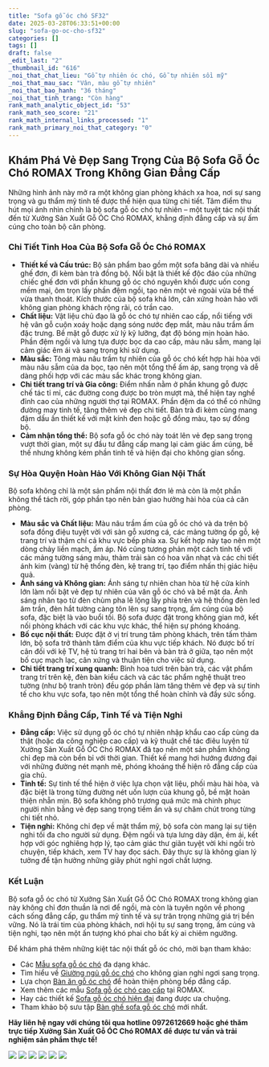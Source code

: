 ```yaml
---
title: "Sofa gỗ óc chó SF32"
date: 2025-03-28T06:33:51+00:00
slug: "sofa-go-oc-cho-sf32"
categories: []
tags: []
draft: false
_edit_last: "2"
_thumbnail_id: "616"
_noi_that_chat_lieu: "Gỗ tự nhiên óc chó, Gỗ tự nhiên sồi mỹ"
_noi_that_mau_sac: "Vân, màu gỗ tự nhiên"
_noi_that_bao_hanh: "36 tháng"
_noi_that_tinh_trang: "Còn hàng"
rank_math_analytic_object_id: "53"
rank_math_seo_score: "21"
rank_math_internal_links_processed: "1"
rank_math_primary_noi_that_category: "0"
---
```

## Khám Phá Vẻ Đẹp Sang Trọng Của Bộ Sofa Gỗ Óc Chó ROMAX Trong Không Gian Đẳng Cấp

Những hình ảnh này mở ra một không gian phòng khách xa hoa, nơi sự sang trọng và gu thẩm mỹ tinh tế được thể hiện qua từng chi tiết. Tâm điểm thu hút mọi ánh nhìn chính là bộ sofa gỗ óc chó tự nhiên – một tuyệt tác nội thất đến từ Xưởng Sản Xuất Gỗ ÓC Chó ROMAX, khẳng định đẳng cấp và sự ấm cúng cho toàn bộ căn phòng.

### Chi Tiết Tinh Hoa Của Bộ Sofa Gỗ Óc Chó ROMAX

* **Thiết kế và Cấu trúc:** Bộ sản phẩm bao gồm một sofa băng dài và nhiều ghế đơn, đi kèm bàn trà đồng bộ. Nổi bật là thiết kế độc đáo của những chiếc ghế đơn với phần khung gỗ óc chó nguyên khối được uốn cong mềm mại, ôm trọn lấy phần đệm ngồi, tạo nên một vẻ ngoài vừa bề thế vừa thanh thoát. Kích thước của bộ sofa khá lớn, cân xứng hoàn hảo với không gian phòng khách rộng rãi, có trần cao.
* **Chất liệu:** Vật liệu chủ đạo là gỗ óc chó tự nhiên cao cấp, nổi tiếng với hệ vân gỗ cuộn xoáy hoặc dạng sóng nước đẹp mắt, màu nâu trầm ấm đặc trưng. Bề mặt gỗ được xử lý kỹ lưỡng, đạt độ bóng mịn hoàn hảo. Phần đệm ngồi và lưng tựa được bọc da cao cấp, màu nâu sẫm, mang lại cảm giác êm ái và sang trọng khi sử dụng.
* **Màu sắc:** Tông màu nâu trầm tự nhiên của gỗ óc chó kết hợp hài hòa với màu nâu sẫm của da bọc, tạo nên một tổng thể ấm áp, sang trọng và dễ dàng phối hợp với các màu sắc khác trong không gian.
* **Chi tiết trang trí và Gia công:** Điểm nhấn nằm ở phần khung gỗ được chế tác tỉ mỉ, các đường cong được bo tròn mượt mà, thể hiện tay nghề đỉnh cao của những người thợ tại ROMAX. Phần đệm da có thể có những đường may tinh tế, tăng thêm vẻ đẹp chi tiết. Bàn trà đi kèm cũng mang đậm dấu ấn thiết kế với mặt kính đen hoặc gỗ đồng màu, tạo sự đồng bộ.
* **Cảm nhận tổng thể:** Bộ sofa gỗ óc chó này toát lên vẻ đẹp sang trọng vượt thời gian, một sự đầu tư đẳng cấp mang lại cảm giác ấm cúng, bề thế nhưng không kém phần tinh tế và hiện đại cho không gian sống.

### Sự Hòa Quyện Hoàn Hảo Với Không Gian Nội Thất

Bộ sofa không chỉ là một sản phẩm nội thất đơn lẻ mà còn là một phần không thể tách rời, góp phần tạo nên bản giao hưởng hài hòa của cả căn phòng.

* **Màu sắc và Chất liệu:** Màu nâu trầm ấm của gỗ óc chó và da trên bộ sofa đồng điệu tuyệt vời với sàn gỗ xương cá, các mảng tường ốp gỗ, kệ trang trí và thậm chí cả khu vực bếp phía xa. Sự kết hợp này tạo nên một dòng chảy liền mạch, ấm áp. Nó cũng tương phản một cách tinh tế với các mảng tường sáng màu, thảm trải sàn có hoa văn nhạt và các chi tiết ánh kim (vàng) từ hệ thống đèn, kệ trang trí, tạo điểm nhấn thị giác hiệu quả.
* **Ánh sáng và Không gian:** Ánh sáng tự nhiên chan hòa từ hệ cửa kính lớn làm nổi bật vẻ đẹp tự nhiên của vân gỗ óc chó và bề mặt da. Ánh sáng nhân tạo từ đèn chùm pha lê lộng lẫy phía trên và hệ thống đèn led âm trần, đèn hắt tường càng tôn lên sự sang trọng, ấm cúng của bộ sofa, đặc biệt là vào buổi tối. Bộ sofa được đặt trong không gian mở, kết nối phòng khách với các khu vực khác, thể hiện sự phóng khoáng.
* **Bố cục nội thất:** Được đặt ở vị trí trung tâm phòng khách, trên tấm thảm lớn, bộ sofa trở thành tâm điểm của khu vực tiếp khách. Nó được bố trí cân đối với kệ TV, hệ tủ trang trí hai bên và bàn trà ở giữa, tạo nên một bố cục mạch lạc, cân xứng và thuận tiện cho việc sử dụng.
* **Chi tiết trang trí xung quanh:** Bình hoa tươi trên bàn trà, các vật phẩm trang trí trên kệ, đèn bàn kiểu cách và các tác phẩm nghệ thuật treo tường (như bộ tranh tròn) đều góp phần làm tăng thêm vẻ đẹp và sự tinh tế cho khu vực sofa, tạo nên một tổng thể hoàn chỉnh và đầy sức sống.

### Khẳng Định Đẳng Cấp, Tinh Tế và Tiện Nghi

* **Đẳng cấp:** Việc sử dụng gỗ óc chó tự nhiên nhập khẩu cao cấp cùng da thật (hoặc da công nghiệp cao cấp) và kỹ thuật chế tác điêu luyện từ Xưởng Sản Xuất Gỗ ÓC Chó ROMAX đã tạo nên một sản phẩm không chỉ đẹp mà còn bền bỉ với thời gian. Thiết kế mang hơi hướng đương đại với những đường nét mạnh mẽ, phóng khoáng thể hiện rõ đẳng cấp của gia chủ.
* **Tinh tế:** Sự tinh tế thể hiện ở việc lựa chọn vật liệu, phối màu hài hòa, và đặc biệt là trong từng đường nét uốn lượn của khung gỗ, bề mặt hoàn thiện nhẵn mịn. Bộ sofa không phô trương quá mức mà chinh phục người nhìn bằng vẻ đẹp sang trọng tiềm ẩn và sự chăm chút trong từng chi tiết nhỏ.
* **Tiện nghi:** Không chỉ đẹp về mặt thẩm mỹ, bộ sofa còn mang lại sự tiện nghi tối đa cho người sử dụng. Đệm ngồi và tựa lưng dày dặn, êm ái, kết hợp với góc nghiêng hợp lý, tạo cảm giác thư giãn tuyệt vời khi ngồi trò chuyện, tiếp khách, xem TV hay đọc sách. Đây thực sự là không gian lý tưởng để tận hưởng những giây phút nghỉ ngơi chất lượng.

### Kết Luận

Bộ sofa gỗ óc chó từ Xưởng Sản Xuất Gỗ ÓC Chó ROMAX trong không gian này không chỉ đơn thuần là nơi để ngồi, mà còn là tuyên ngôn về phong cách sống đẳng cấp, gu thẩm mỹ tinh tế và sự trân trọng những giá trị bền vững. Nó là trái tim của phòng khách, nơi hội tụ sự sang trọng, ấm cúng và tiện nghi, tạo nên một ấn tượng khó phai cho bất kỳ ai chiêm ngưỡng.

Để khám phá thêm những kiệt tác nội thất gỗ óc chó, mời bạn tham khảo:

* Các [Mẫu sofa gỗ óc chó](https://romax.vn/danh-muc/phong-khach/sofa-go-oc-cho/ "Tham khảo các mẫu sofa gỗ óc chó đẹp") đa dạng khác.
* Tìm hiểu về [Giường ngủ gỗ óc chó](https://romax.vn/danh-muc/phong-ngu/giuong-go-oc-cho/ "Xem các mẫu giường ngủ gỗ óc chó") cho không gian nghỉ ngơi sang trọng.
* Lựa chọn [Bàn ăn gỗ óc chó](https://romax.vn/danh-muc/phong-bep/ban-an-go-oc-cho/ "Khám phá bàn ăn gỗ óc chó cao cấp") để hoàn thiện phòng bếp đẳng cấp.
* Xem thêm các mẫu [Sofa gỗ óc chó cao cấp](https://romax.vn/danh-muc/phong-khach/sofa-go-oc-cho/ "Bộ sưu tập sofa gỗ óc chó cao cấp") tại ROMAX.
* Hay các thiết kế [Sofa gỗ óc chó hiện đại](https://romax.vn/danh-muc/phong-khach/sofa-go-oc-cho/ "Các mẫu sofa gỗ óc chó hiện đại") đang được ưa chuộng.
* Tham khảo bộ sưu tập [Bàn ghế sofa gỗ óc chó](https://romax.vn/danh-muc/phong-khach/sofa-go-oc-cho/ "Bàn ghế sofa gỗ óc chó tự nhiên") mới nhất.

**Hãy liên hệ ngay với chúng tôi qua hotline 0972612669 hoặc ghé thăm trực tiếp Xưởng Sản Xuất Gỗ ÓC Chó ROMAX để được tư vấn và trải nghiệm sản phẩm thực tế!**

![](https://romax.vn/wp-content/uploads/2025/03/sofa-go-oc-cho-sf32-1-1280x1024.webp) ![](https://romax.vn/wp-content/uploads/2025/03/sofa-go-oc-cho-sf32-2-1280x1024.webp) ![](https://romax.vn/wp-content/uploads/2025/03/sofa-go-oc-cho-sf32-3-1280x1024.webp) ![](https://romax.vn/wp-content/uploads/2025/03/sofa-go-oc-cho-sf32-4-1280x1024.webp) ![](https://romax.vn/wp-content/uploads/2025/03/sofa-go-oc-cho-sf32-5-1280x1024.webp) ![](https://romax.vn/wp-content/uploads/2025/03/sofa-go-oc-cho-sf32-6-1280x1024.webp)